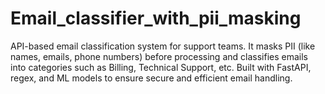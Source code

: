 # Email_classifier_with_pii_masking
API-based email classification system for support teams. It masks PII (like names, emails, phone numbers) before processing and classifies emails into categories such as Billing, Technical Support, etc. Built with FastAPI, regex, and ML models to ensure secure and efficient email handling.
